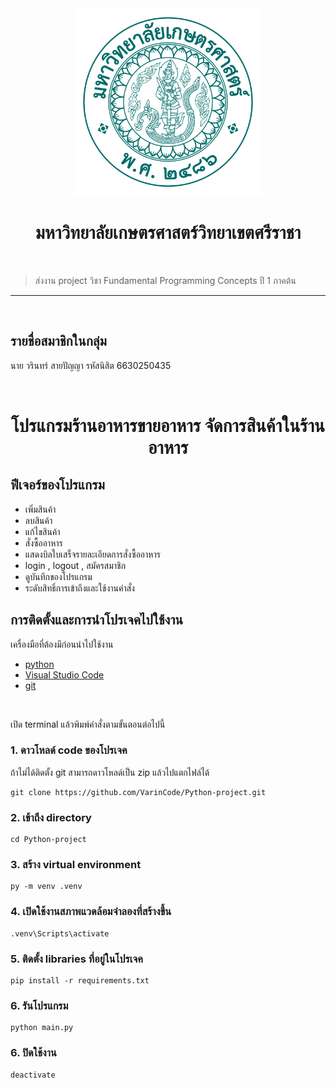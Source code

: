 <div align="center">
  <img src="./img/KU.png" width="300px" height="300px">
  <h1><b>มหาวิทยาลัยเกษตรศาสตร์วิทยาเขตศรีราชา</b></h1>
  <br>
</div>

> ส่งงาน project วิชา Fundamental Programming Concepts ปี 1 ภาคต้น 
<hr>

<div>
  <br>
  <h2>รายชื่อสมาชิกในกลุ่ม</h2>
  <p>นาย วรินทร์ สายปัญญา รหัสนิสิต 6630250435</p>
  <br>
</div>

<h1 align="center">โปรแกรมร้านอาหารขายอาหาร จัดการสินค้าในร้านอาหาร</h1>

<h2>ฟีเจอร์ของโปรแกรม</h2>
<ul>
  <li>เพิ่มสินค้า</li>
  <li>ลบสินค้า</li>
  <li>แก้ไขสินค้า</li>
  <li>สั่งซื้ออาหาร</li>
  <li>แสดงบิลใบเสร็จรายละเอียดการสั่งซื้ออาหาร</li>
  <li>login , logout , สมัครสมาชิก</li>
  <li>ดูบันทึกของโปรแกรม</li>
  <li>ระดับสิทธิ์การเข้าถึงและใช้งานคำสั่ง</li>
</ul>

## การติดตั้งและการนำโปรเจคไปใช้งาน

<div>
  <p>เครื่องมือที่ต้องมีก่อนนำไปใช้งาน</p>
  <ul>
    <li><a href="https://www.python.org/downloads/">python</a></li>    
    <li><a href="https://code.visualstudio.com/download">Visual Studio Code</a></li>
    <li><a href="https://git-scm.com/downloads">git</a></li>
  </ul>
  <br>
</div>

<p>เปิด terminal แล้วพิมพ์คำสั่งตามขั้นตอนต่อไปนี้</p>

### 1. ดาวโหลด์ code ของโปรเจค
ถ้าไม่ได้ติดตั้ง git สามารถดาวโหลด์เป็น zip แล้วไปแตกไฟล์ได้
```
git clone https://github.com/VarinCode/Python-project.git
```

### 2. เข้าถึง directory
```
cd Python-project
```

### 3. สร้าง virtual environment
```
py -m venv .venv
```

### 4. เปิดใช้งานสภาพแวดล้อมจำลองที่สร้างขึ้น
```
.venv\Scripts\activate
```

### 5. ติดตั้ง libraries ที่อยู่ในโปรเจค
```
pip install -r requirements.txt
```

### 6. รันโปรแกรม
```
python main.py
```

### 6. ปิดใช้งาน
```
deactivate
```
